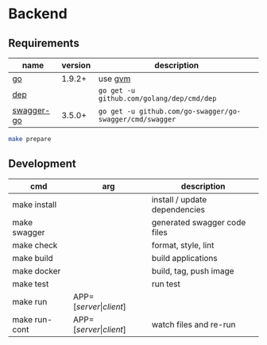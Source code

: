# Backend 

## Requirements

| name | version | description |
|---|---|---|
| [go](https://github.com/golang/go) | 1.9.2+ | use [gvm](https://github.com/moovweb/gvm) |
| [dep](https://github.com/golang/dep) |  | `go get -u github.com/golang/dep/cmd/dep` |
| [swagger-go](https://github.com/google/protobuf) | 3.5.0+ | `go get -u github.com/go-swagger/go-swagger/cmd/swagger` |

```bash
make prepare
```

## Development

| cmd | arg | description |
| --- | --- | --- |
| make install | | install / update dependencies |
| make swagger | | generated swagger code files |
| make check | | format, style, lint |
| make build | | build applications |
| make docker | | build, tag, push image |
| make test | | run test |
| make run | APP=[*server*\|*client*] | |
| make run-cont | APP=[*server*\|*client*] | watch files and re-run |
